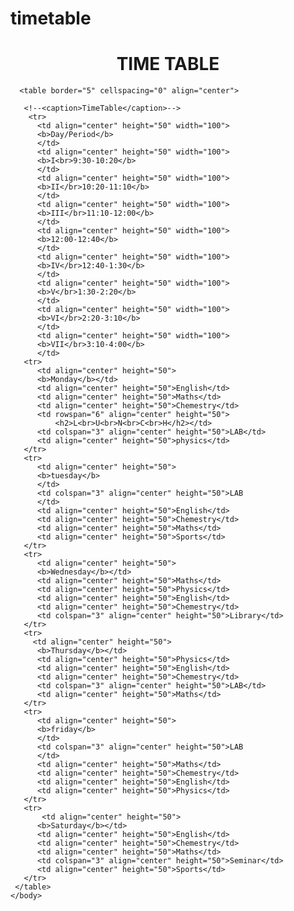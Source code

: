 # timetable 

<!DOCTYPE html>
<html>
   <main>
   <body>
      <center> <h1>TIME TABLE </h1> </center>



      <table border="5" cellspacing="0" align="center">
 
       <!--<caption>TimeTable</caption>-->
        <tr>
          <td align="center" height="50" width="100">
          <b>Day/Period</b>
          </td>
          <td align="center" height="50" width="100">
          <b>I<br>9:30-10:20</b> 
          </td>
          <td align="center" height="50" width="100">
          <b>II</br>10:20-11:10</b>
          </td>
          <td align="center" height="50" width="100">
          <b>III</br>11:10-12:00</b>
          </td>
          <td align="center" height="50" width="100">
          <b>12:00-12:40</b>
          </td>
          <td align="center" height="50" width="100">
          <b>IV</br>12:40-1:30</b>
          </td>
          <td align="center" height="50" width="100">
          <b>V</br>1:30-2:20</b>
          </td>
          <td align="center" height="50" width="100">
          <b>VI</br>2:20-3:10</b>
          </td>
          <td align="center" height="50" width="100">
          <b>VII</br>3:10-4:00</b>
          </td>
       <tr>
          <td align="center" height="50">
          <b>Monday</b></td>
          <td align="center" height="50">English</td>
          <td align="center" height="50">Maths</td>
          <td align="center" height="50">Chemestry</td>
          <td rowspan="6" align="center" height="50">
              <h2>L<br>U<br>N<br>C<br>H</h2></td>
          <td colspan="3" align="center" height="50">LAB</td>
          <td align="center" height="50">physics</td>
       </tr>
       <tr>
          <td align="center" height="50">
          <b>tuesday</b>
          </td>
          <td colspan="3" align="center" height="50">LAB
          </td>
          <td align="center" height="50">English</td>
          <td align="center" height="50">Chemestry</td>
          <td align="center" height="50">Maths</td>
          <td align="center" height="50">Sports</td>
       </tr>
       <tr>
          <td align="center" height="50">
          <b>Wednesday</b></td>
          <td align="center" height="50">Maths</td>
          <td align="center" height="50">Physics</td>
          <td align="center" height="50">English</td>
          <td align="center" height="50">Chemestry</td>
          <td colspan="3" align="center" height="50">Library</td>
       </tr>
       <tr>
         <td align="center" height="50">
          <b>Thursday</b></td>
          <td align="center" height="50">Physics</td>
          <td align="center" height="50">English</td>
          <td align="center" height="50">Chemestry</td>
          <td colspan="3" align="center" height="50">LAB</td>
          <td align="center" height="50">Maths</td>
       </tr>
       <tr>
          <td align="center" height="50">
          <b>friday</b>
          </td>
          <td colspan="3" align="center" height="50">LAB
          </td>
          <td align="center" height="50">Maths</td>
          <td align="center" height="50">Chemestry</td>
          <td align="center" height="50">English</td>
          <td align="center" height="50">Physics</td>
       </tr>
       <tr>
           <td align="center" height="50">
          <b>Saturday</b></td>
          <td align="center" height="50">English</td>
          <td align="center" height="50">Chemestry</td>
          <td align="center" height="50">Maths</td>
          <td colspan="3" align="center" height="50">Seminar</td>
          <td align="center" height="50">Sports</td>
       </tr>
     </table>
    </body>
</html>
    
